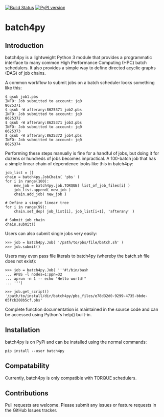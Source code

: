 [![Build Status](https://travis-ci.com/TerraFusion/batch4py.svg?branch=master)](https://travis-ci.com/TerraFusion/batch4py) [![PyPI version](https://badge.fury.io/py/batch4py.svg)](https://badge.fury.io/py/batch4py) 
# batch4py

## Introduction
batch4py is a lightweight Python 3 module that provides a programmatic interface to many common High Performance Computing (HPC) batch schedulers. It also provides a simple way to define directed acyclic graphs (DAG) of job chains.

A common workflow to submit jobs on a batch scheduler looks something like this:

```
$ qsub job1.pbs  
INFO: Job submitted to account: jq0
8625371
$ qsub -W afterany:8625371 job2.pbs
INFO: Job submitted to account: jq0
8625372
$ qsub -W afterany:8625371 job3.pbs
INFO: Job submitted to account: jq0
8625373
$ qsub -W afterany:8625372 job4.pbs
INFO: Job submitted to account: jq0
8625374
```

Performing these steps manually is fine for a handful of jobs, but doing it for dozens or hundreds of jobs becomes impractical. A 100-batch job that has a simple linear chain of dependence looks like this in batch4py:

```
job_list = []  
chain = batch4py.JobChain( 'pbs' )
for i in range(100):
    new_job = batch4py.job.TORQUE( list_of_job_files[i] )
    job_list.append( new_job )
    chain.add_job( new_job )
    
# Define a simple linear tree
for i in range(99):
    chain.set_dep( job_list[i], job_list[i+1], 'afterany' )
    
# Submit job chain
chain.submit()
```

Users can also submit single jobs very easily:

```
>>> job = batch4py.Job( '/path/to/pbs/file/batch.sh' )
>>> job.submit()
```

Users may even pass file literals to batch4py (whereby the batch.sh file does not exist):

```
>>> job = batch4py.Job( '''#!/bin/bash
... #PBS -l nodes=1:ppn=32
... aprun -n 1 -- echo "Hello world!"
... ''')

>>> job.get_script()
'/path/to/install/dir/batch4py/pbs_files/e78d32d0-9299-4735-bbde-05fcb208b5cf.pbs'
```

Complete function documentation is maintained in the source code and can be accessed using Python's help() built-in.

## Installation
batch4py is on PyPi and can be installed using the normal commands:

`pip install --user batch4py`

## Compatability
Currently, batch4py is only compatible with TORQUE schedulers.

## Contributions
Pull requests are welcome. Please submit any issues or feature requests in the GitHub Issues tracker.

